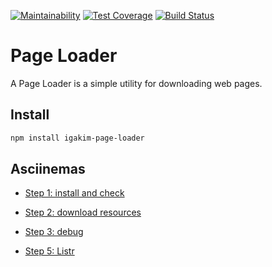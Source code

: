 [![Maintainability](https://api.codeclimate.com/v1/badges/ed623fb78e38f3edd08e/maintainability)](https://codeclimate.com/github/igakim/project-lvl3-s370/maintainability)
[![Test Coverage](https://api.codeclimate.com/v1/badges/ed623fb78e38f3edd08e/test_coverage)](https://codeclimate.com/github/igakim/project-lvl3-s370/test_coverage)
[![Build Status](https://travis-ci.org/igakim/project-lvl3-s370.svg?branch=master)](https://travis-ci.org/igakim/project-lvl3-s370)

# Page Loader

A Page Loader is a simple utility for downloading web pages.

## Install

```sh
npm install igakim-page-loader
```

## Asciinemas

* [Step 1: install and check](https://asciinema.org/a/1rvSJbyo0qHYkKb3Ke5OuK2Jg)

* [Step 2: download resources](https://asciinema.org/a/YjUvr782SCjzLsX8d8fBaEaJZ)

* [Step 3: debug](https://asciinema.org/a/OoUQ8JqlrPUsjDMEss72H8hRU)

* [Step 5: Listr](https://asciinema.org/a/gmOlNE9zXam1EpPOeMNaydKQY)